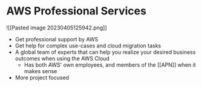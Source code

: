 # AWS Professional Services
![[Pasted image 20230405125942.png]]
- Get professional support by AWS
- Get help for complex use-cases and cloud migration tasks
- A global team of experts that can help you realize your desired business outcomes when using the AWS Cloud
	- Has both AWS' own employees, and members of the [[APN]] when it makes sense
- More project focused